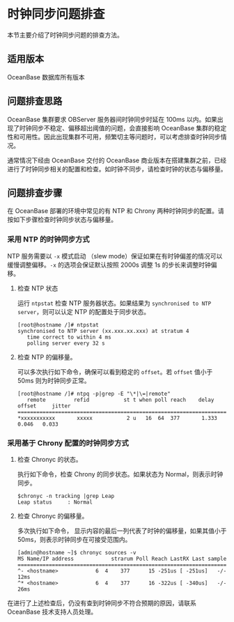 # 时钟同步问题排查

本节主要介绍了时钟同步问题的排查方法。

## 适用版本

OceanBase 数据库所有版本

## 问题排查思路

OceanBase 集群要求 OBServer 服务器间时钟同步时延在 100ms 以内。如果出现了时钟同步不稳定、偏移超出阈值的问题，会直接影响 OceanBase 集群的稳定性和可用性。因此出现集群不可用，频繁切主等问题时，可以考虑排查时钟同步情况。

通常情况下经由 OceanBase 交付的 OceanBase 商业版本在搭建集群之前，已经进行了时钟同步相关的配置和检查。如时钟不同步，请检查时钟的状态与偏移量。

## 问题排查步骤

在 OceanBase 部署的环境中常见的有 NTP 和 Chrony 两种时钟同步的配置。请按如下步骤检查时钟同步状态与偏移量。

### 采用 NTP 的时钟同步方式

NTP 服务需要以 `-x` 模式启动 （slew mode）保证如果在有时钟偏差的情况可以缓慢调整偏移。`-x` 的选项会保证默认按照 2000s 调整 1s 的步长来调整时钟偏移。

1. 检查 NTP 状态

   运行 `ntpstat` 检查 NTP 服务器状态。如果结果为 `synchronised to NTP server`，则可以认定 NTP 的配置处于同步状态。

   ```unknow
   [root@hostname /]# ntpstat
   synchronised to NTP server (xx.xxx.xx.xxx) at stratum 4
      time correct to within 4 ms
      polling server every 32 s
   ```

2. 检查 NTP 的偏移量。

   可以多次执行如下命令，确保可以看到稳定的 `offset`。若 `offset` 值小于 50ms 则为时钟同步正常。

   ```unknow
   [root@hostname /]# ntpq -p|grep -E "\*|\=|remote"
      remote         refid           st t when poll reach    delay     offset     jitter
   ==========================================================================
   *xxxxxxxxxxx       xxxxx           2 u   16  64  377       1.333     0.046   0.033
   ```

### 采用基于 Chrony 配置的时钟同步方式

1. 检查 Chronyc 的状态。

   执行如下命令，检查 Chrony 的同步状态。如果状态为 Normal，则表示时钟同步。

   ```shell
   $chronyc -n tracking |grep Leap
   Leap status     : Normal
   ```

2. 检查 Chronyc 的偏移量。

   多次执行如下命令， 显示内容的最后一列代表了时钟的偏移量，如果其值小于 50ms，则表示时钟同步在可接受范围内。

   ```shell
   [admin@hostname ~]$ chronyc sources -v
   MS Name/IP address            strarum Poll Reach LastRX Last sample
   ==================================================================================
   ^- <hostname>            6  4    377      15 -251us [ -251us]   -/-  12ms
   ^* <hostname>            6  4    377      16 -322us [ -340us]   -/-  26ms
   ```

在进行了上述检查后，仍没有查到时钟同步不符合预期的原因，请联系 OceanBase 技术支持人员处理。
